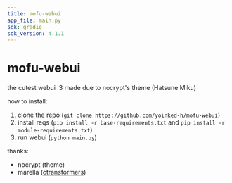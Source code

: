 ```yaml
---
title: mofu-webui
app_file: main.py
sdk: gradio
sdk_version: 4.1.1
---
```

[]("huggingface/metadata/above")

# mofu-webui

the cutest webui :3
made due to nocrypt's theme (Hatsune Miku)

how to install:
1. clone the repo (`git clone https://github.com/yoinked-h/mofu-webui`)
2. install reqs (`pip install -r base-requirements.txt` and `pip install -r module-requirements.txt`)
3. run webui (`python main.py`)

thanks:
- nocrypt (theme)
- marella ([ctransformers](https://github.com/marella/ctransformers))